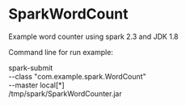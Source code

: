 # SparkWordCount
Example word counter using spark 2.3 and JDK 1.8

Command line for run example:

spark-submit \
  --class "com.example.spark.WordCount" \
  --master local[*] \
 /tmp/spark/SparkWordCounter.jar 
